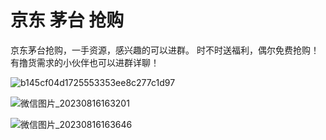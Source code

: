# 京东 茅台 抢购

京东茅台抢购，一手资源，感兴趣的可以进群。
时不时送福利，偶尔免费抢购！
有撸货需求的小伙伴也可以进群详聊！

![b145cf04d1725553353ee8c277c1d97](https://github.com/AAA111AAA222/jd_maotai/assets/142385624/0ed447a7-2426-4489-8274-b455dead8dc4)

![微信图片_20230816163201](https://github.com/AAA111AAA222/jd_maotai/assets/142385624/1b8d105b-d35f-4485-b151-6073df4fcc16)

![微信图片_20230816163646](https://github.com/AAA111AAA222/jd_maotai/assets/142385624/af2506fd-0683-47b7-8458-65b7aba96af7)
